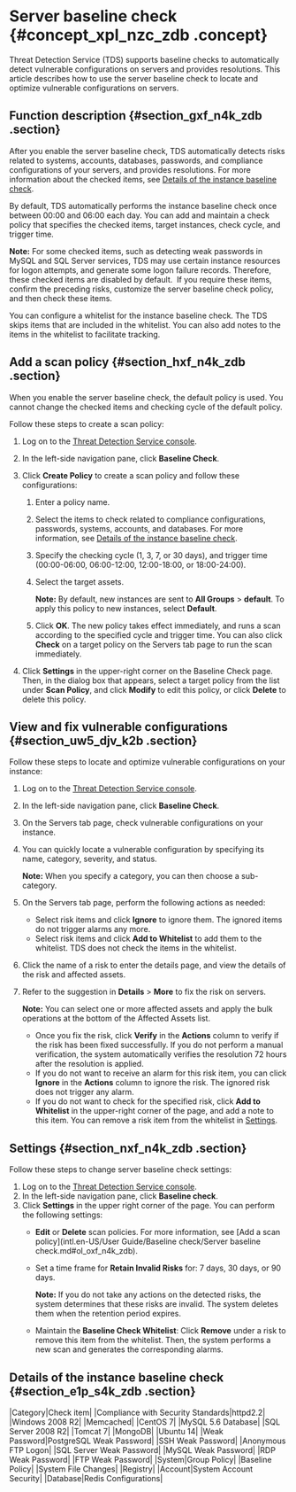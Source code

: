 # Server baseline check {#concept_xpl_nzc_zdb .concept}

Threat Detection Service \(TDS\) supports baseline checks to automatically detect vulnerable configurations on servers and provides resolutions. This article describes how to use the server baseline check to locate and optimize vulnerable configurations on servers.

## Function description {#section_gxf_n4k_zdb .section}

After you enable the server baseline check, TDS automatically detects risks related to systems, accounts, databases, passwords, and compliance configurations of your servers, and provides resolutions. For more information about the checked items, see [Details of the instance baseline check](#section_e1p_s4k_zdb).

By default, TDS automatically performs the instance baseline check once between 00:00 and 06:00 each day. You can add and maintain a check policy that specifies the checked items, target instances, check cycle, and trigger time.

**Note:** For some checked items, such as detecting weak passwords in MySQL and SQL Server services, TDS may use certain instance resources for logon attempts, and generate some logon failure records. Therefore, these checked items are disabled by default.  If you require these items, confirm the preceding risks, customize the server baseline check policy, and then check these items.

You can configure a whitelist for the instance baseline check. The TDS skips items that are included in the whitelist. You can also add notes to the items in the whitelist to facilitate tracking.

## Add a scan policy {#section_hxf_n4k_zdb .section}

When you enable the server baseline check, the default policy is used. You cannot change the checked items and checking cycle of the default policy.

Follow these steps to create a scan policy:

1.  Log on to the [Threat Detection Service console](https://yundun.console.aliyun.com/?p=sas).
2.  In the left-side navigation pane, click **Baseline Check**.
3.  Click **Create Policy** to create a scan policy and follow these configurations:

    1.  Enter a policy name.
    2.  Select the items to check related to compliance configurations, passwords, systems, accounts, and databases. For more information, see [Details of the instance baseline check](#section_e1p_s4k_zdb).
    3.  Specify the checking cycle \(1, 3, 7, or 30 days\), and trigger time \(00:00-06:00, 06:00-12:00, 12:00-18:00, or 18:00-24:00\).
    4.  Select the target assets.

        **Note:** By default, new instances are sent to **All Groups** \> **default**. To apply this policy to new instances, select **Default**.

    5.  Click **OK**.
    The new policy takes effect immediately, and runs a scan according to the specified cycle and trigger time. You can also click **Check** on a target policy on the Servers tab page to run the scan immediately.

4.  Click **Settings** in the upper-right corner on the Baseline Check page. Then, in the dialog box that appears, select a target policy from the list under **Scan Policy**, and click **Modify** to edit this policy, or click **Delete** to delete this policy.

     


## View and fix vulnerable configurations {#section_uw5_djv_k2b .section}

Follow these steps to locate and optimize vulnerable configurations on your instance:

1.  Log on to the [Threat Detection Service console](https://yundun.console.aliyun.com/?p=sas).
2.  In the left-side navigation pane, click **Baseline Check**.
3.  On the Servers tab page, check vulnerable configurations on your instance.
4.  You can quickly locate a vulnerable configuration by specifying its name, category, severity, and status. 

    **Note:** When you specify a category, you can then choose a sub-category.

5.  On the Servers tab page, perform the following actions as needed:
    -   Select risk items and click **Ignore** to ignore them. The ignored items do not trigger alarms any more.
    -   Select risk items and click **Add to Whitelist** to add them to the whitelist. TDS does not check the items in the whitelist.
6.  Click the name of a risk to enter the details page, and view the details of the risk and affected assets.
7.  Refer to the suggestion in **Details** \> **More** to fix the risk on servers.

    **Note:** You can select one or more affected assets and apply the bulk operations at the bottom of the Affected Assets list.

    -   Once you fix the risk, click **Verify** in the **Actions** column to verify if the risk has been fixed successfully. If you do not perform a manual verification, the system automatically verifies the resolution 72 hours after the resolution is applied.
    -   If you do not want to receive an alarm for this risk item, you can click **Ignore** in the **Actions** column to ignore the risk. The ignored risk does not trigger any alarm.
    -   If you do not want to check for the specified risk, click **Add to Whitelist** in the upper-right corner of the page, and add a note to this item. You can remove a risk item from the whitelist in [Settings](#section_nxf_n4k_zdb).

## Settings {#section_nxf_n4k_zdb .section}

Follow these steps to change server baseline check settings:

1.  Log on to the [Threat Detection Service console](https://yundun.console.aliyun.com/?p=sas).
2.  In the left-side navigation pane, click **Baseline check**.
3.  Click **Settings** in the upper right corner of the page. You can perform the following settings:
    -   **Edit** or **Delete** scan policies. For more information, see [Add a scan policy](intl.en-US/User Guide/Baseline check/Server baseline check.md#ol_oxf_n4k_zdb).
    -   Set a time frame for **Retain Invalid Risks** for: 7 days, 30 days, or 90 days. 

        **Note:** If you do not take any actions on the detected risks, the system determines that these risks are invalid. The system deletes them when the retention period expires.

    -   Maintain the **Baseline Check Whitelist**: Click **Remove** under a risk to remove this item from the whitelist. Then, the system performs a new scan and generates the corresponding alarms.

## Details of the instance baseline check {#section_e1p_s4k_zdb .section}

|Category|Check item|
|Compliance with Security Standards|httpd2.2|
|Windows 2008 R2|
|Memcached|
|CentOS 7|
|MySQL 5.6 Database|
|SQL Server 2008 R2|
|Tomcat 7|
|MongoDB|
|Ubuntu 14|
|Weak Password|PostgreSQL Weak Password|
|SSH Weak Password|
|Anonymous FTP Logon|
|SQL Server Weak Password|
|MySQL Weak Password|
|RDP Weak Password|
|FTP Weak Password|
|System|Group Policy|
|Baseline Policy|
|System File Changes|
|Registry|
|Account|System Account Security|
|Database|Redis Configurations|

